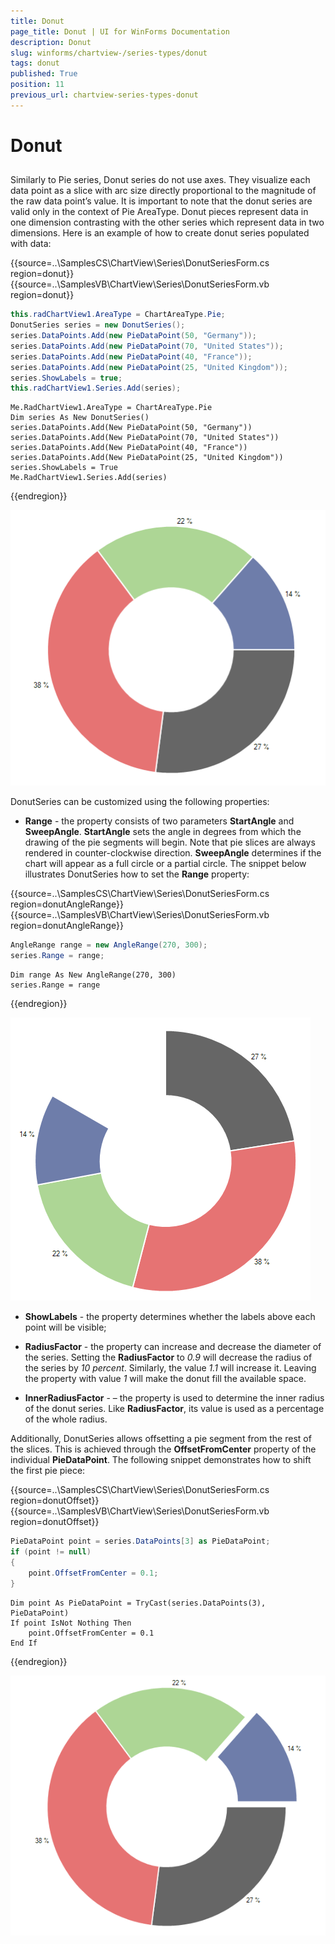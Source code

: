 ```yaml
---
title: Donut
page_title: Donut | UI for WinForms Documentation
description: Donut
slug: winforms/chartview-/series-types/donut
tags: donut
published: True
position: 11
previous_url: chartview-series-types-donut
---
```


# Donut

## 

Similarly to Pie series, Donut series do not use axes. They visualize each data point as a slice with arc size directly proportional to the magnitude of the raw data point’s value. It is important to note that the donut series are valid only in the context of Pie AreaType. Donut pieces represent data in one dimension contrasting with the other series which represent data in two dimensions. Here is an example of how to create donut series populated with data: 


{{source=..\SamplesCS\ChartView\Series\DonutSeriesForm.cs region=donut}} 
{{source=..\SamplesVB\ChartView\Series\DonutSeriesForm.vb region=donut}} 

````C#
this.radChartView1.AreaType = ChartAreaType.Pie;
DonutSeries series = new DonutSeries();
series.DataPoints.Add(new PieDataPoint(50, "Germany"));
series.DataPoints.Add(new PieDataPoint(70, "United States"));
series.DataPoints.Add(new PieDataPoint(40, "France"));
series.DataPoints.Add(new PieDataPoint(25, "United Kingdom"));
series.ShowLabels = true;
this.radChartView1.Series.Add(series);

````
````VB.NET
Me.RadChartView1.AreaType = ChartAreaType.Pie
Dim series As New DonutSeries()
series.DataPoints.Add(New PieDataPoint(50, "Germany"))
series.DataPoints.Add(New PieDataPoint(70, "United States"))
series.DataPoints.Add(New PieDataPoint(40, "France"))
series.DataPoints.Add(New PieDataPoint(25, "United Kingdom"))
series.ShowLabels = True
Me.RadChartView1.Series.Add(series)

````

{{endregion}} 


![chartview-series-types-donut 001](images/chartview-series-types-donut001.png)

DonutSeries can be customized using the following properties:

* __Range__ - the property consists of two parameters __StartAngle__ and __SweepAngle__. __StartAngle__ sets the angle in degrees from which the drawing of the pie segments will begin. Note that pie slices are always rendered in counter-clockwise direction. __SweepAngle__ determines if the chart will appear as a full circle or a partial circle. The snippet below illustrates DonutSeries how to set the __Range__ property: 

{{source=..\SamplesCS\ChartView\Series\DonutSeriesForm.cs region=donutAngleRange}} 
{{source=..\SamplesVB\ChartView\Series\DonutSeriesForm.vb region=donutAngleRange}} 

````C#
AngleRange range = new AngleRange(270, 300);
series.Range = range;

````
````VB.NET
Dim range As New AngleRange(270, 300)
series.Range = range

````

{{endregion}} 


![chartview-series-types-donut 002](images/chartview-series-types-donut002.png)

* __ShowLabels__ - the property determines whether the labels above each point will be visible;
            

* __RadiusFactor__ - the property can increase and decrease the diameter of the series. Setting the __RadiusFactor__ to *0.9* will decrease the radius of the series by *10 percent*. Similarly, the value *1.1* will increase it. Leaving the property with value *1* will make the donut fill the available space.
            

* __InnerRadiusFactor__ - – the property is used to determine the inner radius of the donut series. Like __RadiusFactor__, its value is used as a percentage of the whole radius.
            

Additionally, DonutSeries allows offsetting a pie segment from the rest of the slices. This is achieved through the __OffsetFromCenter__ property of the individual __PieDataPoint__. The following snippet demonstrates how to shift the first pie piece: 

{{source=..\SamplesCS\ChartView\Series\DonutSeriesForm.cs region=donutOffset}} 
{{source=..\SamplesVB\ChartView\Series\DonutSeriesForm.vb region=donutOffset}} 

````C#
PieDataPoint point = series.DataPoints[3] as PieDataPoint;
if (point != null)
{
    point.OffsetFromCenter = 0.1;
}

````
````VB.NET
Dim point As PieDataPoint = TryCast(series.DataPoints(3), PieDataPoint)
If point IsNot Nothing Then
    point.OffsetFromCenter = 0.1
End If

````

{{endregion}} 


![chartview-series-types-donut 003](images/chartview-series-types-donut003.png)
